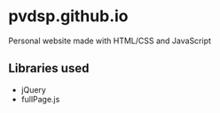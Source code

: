 # pvdsp.github.io
Personal website made with HTML/CSS and JavaScript

## Libraries used

- jQuery
- fullPage.js
